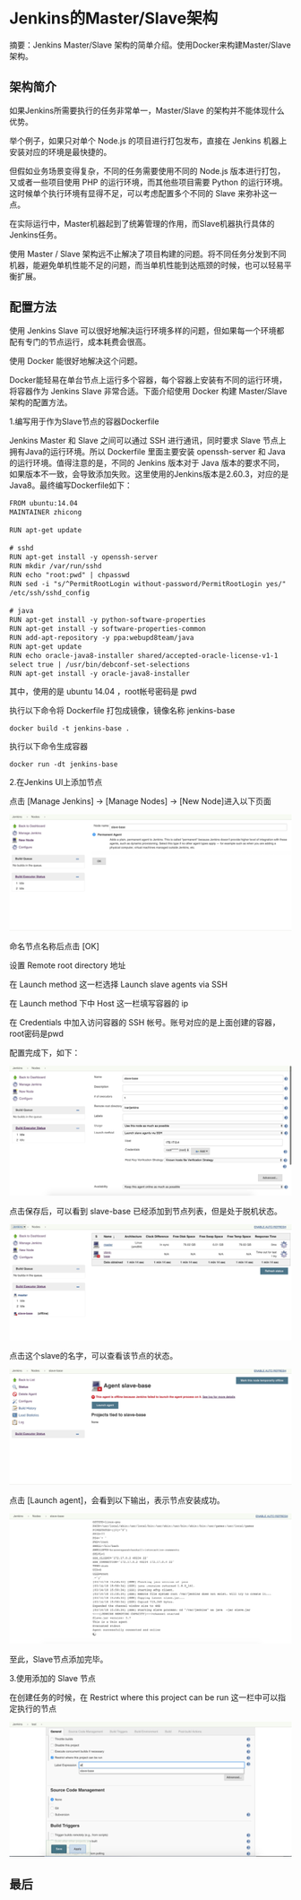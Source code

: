 # Jenkins的Master/Slave架构

摘要：Jenkins Master/Slave 架构的简单介绍。使用Docker来构建Master/Slave架构。

## 架构简介

如果Jenkins所需要执行的任务非常单一，Master/Slave 的架构并不能体现什么优势。

举个例子，如果只对单个 Node.js 的项目进行打包发布，直接在 Jenkins 机器上安装对应的环境是最快捷的。

但假如业务场景变得复杂，不同的任务需要使用不同的 Node.js 版本进行打包，又或者一些项目使用 PHP 的运行环境，而其他些项目需要 Python 的运行环境。这时候单个执行环境有显得不足，可以考虑配置多个不同的 Slave 来弥补这一点。

在实际运行中，Master机器起到了统筹管理的作用，而Slave机器执行具体的Jenkins任务。

使用 Master / Slave 架构远不止解决了项目构建的问题。将不同任务分发到不同机器，能避免单机性能不足的问题，而当单机性能到达瓶颈的时候，也可以轻易平衡扩展。


## 配置方法

使用 Jenkins Slave 可以很好地解决运行环境多样的问题，但如果每一个环境都配有专门的节点运行，成本耗费会很高。

使用 Docker 能很好地解决这个问题。

Docker能轻易在单台节点上运行多个容器，每个容器上安装有不同的运行环境，将容器作为 Jenkins Slave 非常合适。下面介绍使用 Docker 构建 Master/Slave 架构的配置方法。

1.编写用于作为Slave节点的容器Dockerfile

Jenkins Master 和 Slave 之间可以通过 SSH 进行通讯，同时要求 Slave 节点上拥有Java的运行环境。所以 Dockerfile 里面主要安装 openssh-server 和 Java 的运行环境。值得注意的是，不同的 Jenkins 版本对于 Java 版本的要求不同，如果版本不一致，会导致添加失败。这里使用的Jenkins版本是2.60.3，对应的是Java8。最终编写Dockerfile如下：

	FROM ubuntu:14.04
	MAINTAINER zhicong
	
	RUN apt-get update
	
	# sshd
	RUN apt-get install -y openssh-server
	RUN mkdir /var/run/sshd
	RUN echo "root:pwd" | chpasswd
	RUN sed -i "s/^PermitRootLogin without-password/PermitRootLogin yes/" /etc/ssh/sshd_config
	
	# java
	RUN apt-get install -y python-software-properties
	RUN apt-get install -y software-properties-common
	RUN add-apt-repository -y ppa:webupd8team/java
	RUN apt-get update	
	RUN echo oracle-java8-installer shared/accepted-oracle-license-v1-1 select true | /usr/bin/debconf-set-selections
	RUN apt-get install -y oracle-java8-installer

其中，使用的是 ubuntu 14.04 ，root帐号密码是 pwd

执行以下命令将 Dockerfile 打包成镜像，镜像名称 jenkins-base
	
	docker build -t jenkins-base .
	

执行以下命令生成容器 

	docker run -dt jenkins-base
	

2.在Jenkins UI上添加节点
	
点击 [Manage Jenkins] -> [Manage Nodes] -> [New Node]进入以下页面

<img src="./static/517B09E4-3EDB-4535-88FD-D9DDD5AA6AFF.png">

命名节点名称后点击 [OK]

设置 Remote root directory	地址

在 Launch method 这一栏选择 Launch slave agents via SSH

在 Launch method 下中 Host 这一栏填写容器的 ip

在 Credentials 中加入访问容器的 SSH 帐号。账号对应的是上面创建的容器，root密码是pwd

配置完成下，如下：

<img src="./static/682B8F3E-2F1A-4B5A-8077-E77FE5EB8313.png">

点击保存后，可以看到 slave-base 已经添加到节点列表，但是处于脱机状态。

<img src="./static/14EF9DF4-4BB4-456B-BD09-C03B807E467B.png">

点击这个slave的名字，可以查看该节点的状态。

<img src="./static/63B0B011-821C-4AD5-BDE1-67068BE7337A.png">

点击 [Launch agent]，会看到以下输出，表示节点安装成功。

<img src="./static/BEDF3952-6323-453F-A952-D9E0B0D58B35.png">

至此，Slave节点添加完毕。

3.使用添加的 Slave 节点

在创建任务的时候，在 Restrict where this project can be run 这一栏中可以指定执行的节点

<img src="./static/454EB3EB-FB19-4162-8C75-7B3772037AFC.png">

## 最后
